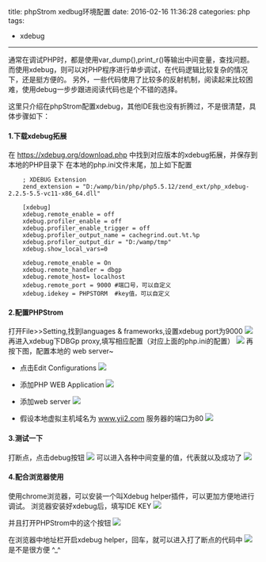 title: phpStrom xedbug环境配置
date: 2016-02-16 11:36:28
categories: php
tags:
- xdebug
---
通常在调试PHP时，都是使用var_dump(),print_r()等输出中间变量，查找问题。
而使用xdebug，则可以对PHP程序进行单步调试，在代码逻辑比较复杂的情况下，还是挺方便的。
另外，一些代码使用了比较多的反射机制，阅读起来比较困难，使用debug一步步跟进阅读代码也是个不错的选择。
<!--more-->
这里只介绍在phpStrom配置xdebug，其他IDE我也没有折腾过，不是很清楚，具体步骤如下：
#### 1.下载xdebug拓展
在 https://xdebug.org/download.php 中找到对应版本的xdebug拓展，并保存到本地的PHP目录下
在本地的php.ini文件末尾，加上如下配置
```
	; XDEBUG Extension
	zend_extension = "D:/wamp/bin/php/php5.5.12/zend_ext/php_xdebug-2.2.5-5.5-vc11-x86_64.dll"
	
	[xdebug]
	xdebug.remote_enable = off
	xdebug.profiler_enable = off
	xdebug.profiler_enable_trigger = off
	xdebug.profiler_output_name = cachegrind.out.%t.%p
	xdebug.profiler_output_dir = "D:/wamp/tmp"
	xdebug.show_local_vars=0

	xdebug.remote_enable = On
	xdebug.remote_handler = dbgp
	xdebug.remote_host= localhost 
	xdebug.remote_port = 9000 #端口号，可以自定义
	xdebug.idekey = PHPSTORM  #key值，可以自定义
```

#### 2.配置PHPStrom
打开File>>Setting,找到languages & frameworks,设置xdebug port为9000
![](http://7xpprk.com1.z0.glb.clouddn.com/1.jpg)
再进入xdebug下DBGp proxy,填写相应配置（对应上面的php.ini的配置）
![](http://7xpprk.com1.z0.glb.clouddn.com/2.jpg)
再按下图，配置本地的 web server~

- 点击Edit Configurations
![](http://7xpprk.com1.z0.glb.clouddn.com/3.jpg)


- 添加PHP WEB Application
![](http://7xpprk.com1.z0.glb.clouddn.com/4.jpg)


- 添加web server
![](http://7xpprk.com1.z0.glb.clouddn.com/5.jpg)


- 假设本地虚拟主机域名为 www.yii2.com 服务器的端口为80
![](http://7xpprk.com1.z0.glb.clouddn.com/6.jpg)


#### 3.测试一下
打断点，点击debug按钮
![](http://7xpprk.com1.z0.glb.clouddn.com/7.jpg)
可以进入各种中间变量的值，代表就以及成功了
![](http://7xpprk.com1.z0.glb.clouddn.com/8.jpg)

#### 4.配合浏览器使用
使用chrome浏览器，可以安装一个叫Xdebug helper插件，可以更加方便地进行调试。
浏览器安装好xdebug后，填写IDE KEY
![](http://7xpprk.com1.z0.glb.clouddn.com/9.jpg)

并且打开PHPStrom中的这个按钮
![](http://7xpprk.com1.z0.glb.clouddn.com/10.jpg)

在浏览器中地址栏开启xdebug helper，回车，就可以进入打了断点的代码中
![](http://7xpprk.com1.z0.glb.clouddn.com/11.jpg)
是不是很方便 ^_^